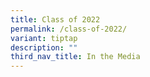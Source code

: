 ```yaml
---
title: Class of 2022
permalink: /class-of-2022/
variant: tiptap
description: ""
third_nav_title: In the Media
---
```

